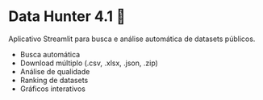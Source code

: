 # Data Hunter 4.1 🔎

Aplicativo Streamlit para busca e análise automática de datasets públicos.

- Busca automática
- Download múltiplo (.csv, .xlsx, .json, .zip)
- Análise de qualidade
- Ranking de datasets
- Gráficos interativos